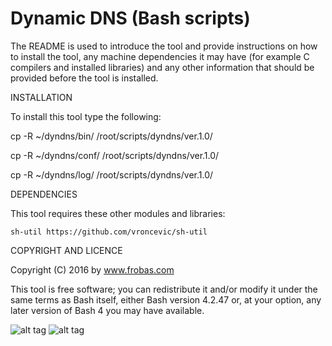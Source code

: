 Dynamic DNS (Bash scripts)
================================================================================

The README is used to introduce the tool and provide instructions on
how to install the tool, any machine dependencies it may have (for
example C compilers and installed libraries) and any other information
that should be provided before the tool is installed.

INSTALLATION

To install this tool type the following:

   cp -R ~/dyndns/bin/   /root/scripts/dyndns/ver.1.0/

   cp -R ~/dyndns/conf/  /root/scripts/dyndns/ver.1.0/

   cp -R ~/dyndns/log/   /root/scripts/dyndns/ver.1.0/


DEPENDENCIES

This tool requires these other modules and libraries:

  	sh-util	https://github.com/vroncevic/sh-util

COPYRIGHT AND LICENCE

Copyright (C) 2016 by www.frobas.com

This tool is free software; you can redistribute it and/or modify
it under the same terms as Bash itself, either Bash version 4.2.47 or,
at your option, any later version of Bash 4 you may have available.

![alt tag](https://raw.githubusercontent.com/vroncevic/dyndns/master/bash_logo_255_113.png)
![alt tag](https://raw.githubusercontent.com/vroncevic/dyndns/master/linux_logo_327_215.jpg)
